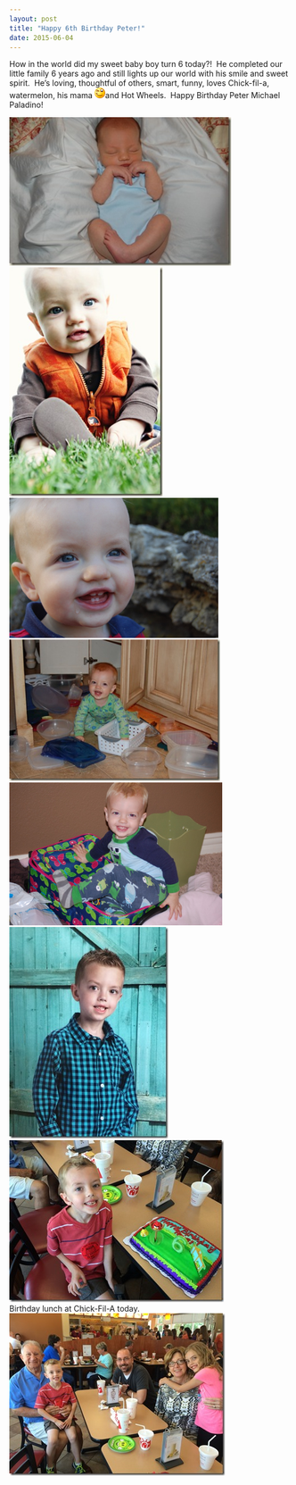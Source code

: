 ```yaml
---
layout: post
title: "Happy 6th Birthday Peter!"
date: 2015-06-04
---
```


<p>How in the world did my sweet baby boy turn 6 today?!&#160; He completed our little family 6 years ago and still lights up our world with his smile and sweet spirit.&#160; He’s loving, thoughtful of others, smart, funny, loves Chick-fil-a, watermelon, his mama <img class="wlEmoticon wlEmoticon-winkingsmile" style="border-top-style: none; border-bottom-style: none; border-right-style: none; border-left-style: none" alt="Winking smile" src="/assets/images/wlEmoticon-winkingsmile.png" />and Hot Wheels.&#160; Happy Birthday Peter Michael Paladino!</p>  <p><a href="/assets/images/DSC_0022.jpg"><img title="DSC_0022" style="border-top: 0px; border-right: 0px; background-image: none; border-bottom: 0px; padding-top: 0px; padding-left: 0px; border-left: 0px; display: inline; padding-right: 0px" border="0" alt="DSC_0022" src="/assets/images/DSC_0022_thumb.jpg" width="398" height="266" /></a><a href="/assets/images/P13.jpg"><img title="P13" style="border-top: 0px; border-right: 0px; background-image: none; border-bottom: 0px; padding-top: 0px; padding-left: 0px; border-left: 0px; display: inline; padding-right: 0px" border="0" alt="P13" src="/assets/images/P13_thumb.jpg" width="275" height="410" /></a><a href="/assets/images/2015-06-04-DSC_0055.jpg"><img title="DSC_0055" style="border-top: 0px; border-right: 0px; background-image: none; border-bottom: 0px; padding-top: 0px; padding-left: 0px; border-left: 0px; display: inline; padding-right: 0px" border="0" alt="DSC_0055" src="/assets/images/2015-06-04-DSC_0055.jpg" width="375" height="251" /></a><a href="/assets/images/DSC_0004.jpg"><img title="DSC_0004" style="border-top: 0px; border-right: 0px; background-image: none; border-bottom: 0px; padding-top: 0px; padding-left: 0px; border-left: 0px; display: inline; padding-right: 0px" border="0" alt="DSC_0004" src="/assets/images/DSC_0004_thumb.jpg" width="378" height="253" /></a><a href="/assets/images/2015-06-04-DSC_0007.jpg"><img title="DSC_0007" style="border-top: 0px; border-right: 0px; background-image: none; border-bottom: 0px; padding-top: 0px; padding-left: 0px; border-left: 0px; display: inline; padding-right: 0px" border="0" alt="DSC_0007" src="/assets/images/2015-06-04-DSC_0007.jpg" width="382" height="256" /></a><a href="/assets/images/IMG_8740.jpg"><img title="IMG_8740" style="border-top: 0px; border-right: 0px; background-image: none; border-bottom: 0px; padding-top: 0px; padding-left: 0px; border-left: 0px; display: inline; padding-right: 0px" border="0" alt="IMG_8740" src="/assets/images/IMG_8740_thumb.jpg" width="285" height="379" /></a><a href="/assets/images/IMG_8728.jpg"><img title="IMG_8728" style="border-top: 0px; border-right: 0px; background-image: none; border-bottom: 0px; padding-top: 0px; padding-left: 0px; border-left: 0px; display: inline; padding-right: 0px" border="0" alt="IMG_8728" src="/assets/images/IMG_8728_thumb.jpg" width="385" height="290" /></a>    <br />Birthday lunch at Chick-Fil-A today.    <br /><a href="/assets/images/IMG_8731.jpg"><img title="IMG_8731" style="border-top: 0px; border-right: 0px; background-image: none; border-bottom: 0px; padding-top: 0px; padding-left: 0px; border-left: 0px; display: inline; padding-right: 0px" border="0" alt="IMG_8731" src="/assets/images/IMG_8731_thumb.jpg" width="387" height="291" /></a></p>
